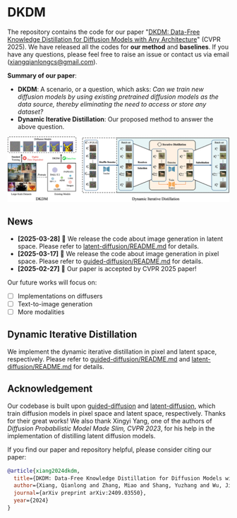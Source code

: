 # DKDM

The repository contains the code for our paper "[DKDM: Data-Free Knowledge Distillation for Diffusion Models with Any Architecture](https://arxiv.org/abs/2409.03550)" (CVPR 2025). We have released all the codes for **our method** and **baselines**. If you have any questions, please feel free to raise an issue or contact us via email (<xiangqianlongcs@gmail.com>).

**Summary of our paper**:

- **DKDM**: A scenario, or a question, which asks: *Can we train new diffusion models by using existing pretrained diffusion models as the data source, thereby eliminating the need to access or store any dataset?*
- **Dynamic Iterative Distillation**: Our proposed method to answer the above question.

![DKDM](assets/dkdm.png)

## News

- **[2025-03-28]** 🚀 We release the code about image generation in latent space. Please refer to [latent-diffusion/README.md](latent-diffusion/README.md) for details.
- **[2025-03-17]** 🚀 We release the code about image generation in pixel space. Please refer to [guided-diffusion/README.md](guided-diffusion/README.md) for details.
- **[2025-02-27]** 🚀 Our paper is accepted by CVPR 2025 paper!

Our future works will focus on:

- [ ] Implementations on diffusers
- [ ] Text-to-image generation
- [ ] More modalities

## Dynamic Iterative Distillation

We implement the dynamic iterative distillation in pixel and latent space, respectively. Please refer to [guided-diffusion/README.md](guided-diffusion/README.md) and [latent-diffusion/README.md](latent-diffusion/README.md) for details.

## Acknowledgement

Our codebase is built upon [guided-diffusion](https://github.com/openai/guided-diffusion) and [latent-diffusion](https://github.com/CompVis/latent-diffusion), which train diffusion models in pixel space and latent space, respectively. Thanks for their great works! We also thank Xingyi Yang, one of the authors of *Diffusion Probabilistic Model Made Slim, CVPR 2023*, for his help in the implementation of distilling latent diffusion models.

If you find our paper and repository helpful, please consider citing our paper:

```bibtex
@article{xiang2024dkdm,
  title={DKDM: Data-Free Knowledge Distillation for Diffusion Models with Any Architecture},
  author={Xiang, Qianlong and Zhang, Miao and Shang, Yuzhang and Wu, Jianlong and Yan, Yan and Nie, Liqiang},
  journal={arXiv preprint arXiv:2409.03550},
  year={2024}
}
```
